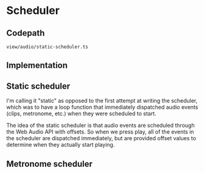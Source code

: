 # Scheduler

## Codepath

`view/audio/static-scheduler.ts`

## Implementation

## Static scheduler

I'm calling it "static" as opposed to the first attempt at writing the
scheduler, which was to have a loop function that immediately dispatched audio
events (clips, metronome, etc.) when they were scheduled to start.

The idea of the static scheduler is that audio events are scheduled through the
Web Audio API with offsets. So when we press play, all of the events in the
scheduler are dispatched immediately, but are provided offset values to
determine when they actually start playing.

## Metronome scheduler
